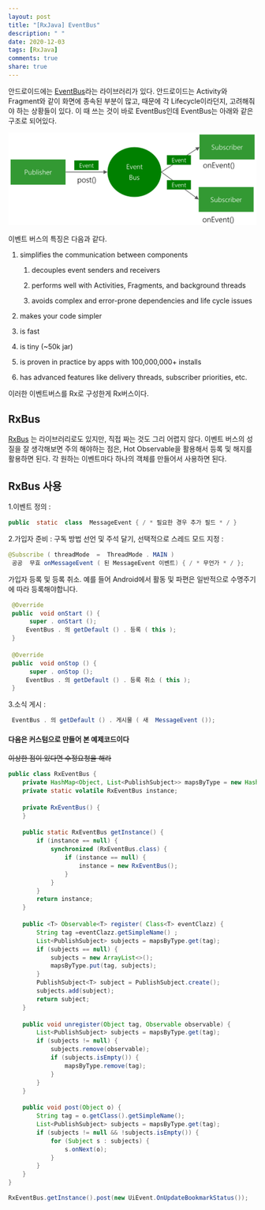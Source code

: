 ```yaml
---
layout: post
title: "[RxJava] EventBus"
description: " "
date: 2020-12-03
tags: [RxJava]
comments: true
share: true
---
```



안드로이드에는 [EventBus](https://github.com/greenrobot/EventBus)라는 라이브러리가 있다.
안드로이드는 Activity와 Fragment와 같이 화면에 종속된 부분이 많고, 때문에 각 Lifecycle이라던지, 고려해줘야 하는 상황들이 있다.
이 때 쓰는 것이 바로 EventBus인데 EventBus는 아래와 같은 구조로 되어있다.

![이벤트버스](https://github.com/greenrobot/EventBus/blob/master/EventBus-Publish-Subscribe.png?raw=true)

이벤트 버스의 특징은 다음과 같다.

1. simplifies the communication between components

	1. decouples event senders and receivers

	2. performs well with Activities, Fragments, and background threads
	3. avoids complex and error-prone dependencies and life cycle issues

2. makes your code simpler

3. is fast

4. is tiny (~50k jar)

5. is proven in practice by apps with 100,000,000+ installs

6. has advanced features like delivery threads, subscriber priorities, etc.

이러한 이벤트버스를 Rx로 구성한게 Rx버스이다.




## RxBus

[RxBus](https://github.com/Anadea/RxBus) 는 라이브러리로도 있지만, 직접 짜는 것도 그리 어렵지 않다. 이벤트 버스의 성질을 잘 생각해보면 주의 해야하는 점은, Hot Observable을 활용해서 등록 및 해지를 활용하면 된다.
 각 원하는 이벤트마다 하나의 객체를 만들어서 사용하면 된다. 

## RxBus 사용

1.이벤트 정의 :


```java
public  static  class  MessageEvent { / * 필요한 경우 추가 필드 * / }
```


2.가입자 준비 : 구독 방법 선언 및 주석 달기, 선택적으로 스레드 모드 지정 :



```java
@Subscribe ( threadMode  =  ThreadMode . MAIN )  
 공공  무효 onMessageEvent ( 된 MessageEvent 이벤트) { / * 무언가 * / };
```

 
가입자 등록 및 등록 취소. 예를 들어 Android에서 활동 및 파편은 일반적으로 수명주기에 따라 등록해야합니다.


```java
 @Override 
 public  void onStart () {
      super . onStart ();
     EventBus . 의 getDefault () . 등록 ( this );
 }

 @Override 
 public  void onStop () {
      super . onStop ();
     EventBus . 의 getDefault () . 등록 취소 ( this );
 }
```


3.소식 게시 :


```java
 EventBus . 의 getDefault () . 게시물 ( 새  MessageEvent ());
```




#### 다음은 커스텀으로 만들어 본 예제코드이다 
~~이상한 점이 있다면 수정요청을 해라~~



```java
public class RxEventBus {
    private HashMap<Object, List<PublishSubject>> mapsByType = new HashMap<>();
    private static volatile RxEventBus instance;

    private RxEventBus() {
    }

    public static RxEventBus getInstance() {
        if (instance == null) {
            synchronized (RxEventBus.class) {
                if (instance == null) {
                    instance = new RxEventBus();
                }
            }
        }
        return instance;
    }

    public <T> Observable<T> register( Class<T> eventClazz) {
        String tag =eventClazz.getSimpleName() ;
        List<PublishSubject> subjects = mapsByType.get(tag);
        if (subjects == null) {
            subjects = new ArrayList<>();
            mapsByType.put(tag, subjects);
        }
        PublishSubject<T> subject = PublishSubject.create();
        subjects.add(subject);
        return subject;
    }

    public void unregister(Object tag, Observable observable) {
        List<PublishSubject> subjects = mapsByType.get(tag);
        if (subjects != null) {
            subjects.remove(observable);
            if (subjects.isEmpty()) {
                mapsByType.remove(tag);
            }
        }
    }

    public void post(Object o) {
        String tag = o.getClass().getSimpleName();
        List<PublishSubject> subjects = mapsByType.get(tag);
        if (subjects != null && !subjects.isEmpty()) {
            for (Subject s : subjects) {
                s.onNext(o);
            }
        }
    }
}
```


```java
RxEventBus.getInstance().post(new UiEvent.OnUpdateBookmarkStatus());
```
